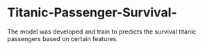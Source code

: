# Titanic-Passenger-Survival-
The model was developed and train to predicts the survival titanic passengers based on certain features.
